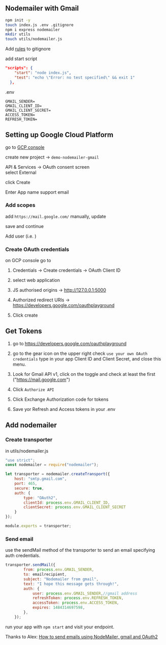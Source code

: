 ## Nodemailer with Gmail

```bash
npm init -y
touch index.js .env .gitignore
npm i express nodemailer
mkdir utils
touch utils/nodemailer.js
```
Add [rules](https://github.com/github/gitignore/blob/main/Node.gitignore) to gitignore 

add start script
```json
"scripts": {
    "start": "node index.js",
    "test": "echo \"Error: no test specified\" && exit 1"
  },

```


.env
```
GMAIL_SENDER=
GMAIL_CLIENT_ID=
GMAIL_CLIENT_SECRET=
ACCESS_TOKEN=
REFRESH_TOKEN=
```

## Setting up Google Cloud Platform 

go to [GCP console](https://console.cloud.google.com/)

create new project -> `demo-nodemailer-gmail`

API & Services -> OAuth consent screen<br>
select External

click Create

Enter App name
support email

### Add scopes 

add `https://mail.google.com/` manually, update

save and continue

Add user (i.e. )


### Create OAuth credentials
on GCP console go to
1. Credentials -> Create credentials -> OAuth Client ID

2. select web application

3. JS authorised origins -> http://127.0.0.1:5000

4. Authorized redirect URIs -> https://developers.google.com/oauthplayground

5. Click create


## Get Tokens
1. go to https://developers.google.com/oauthplayground
2. go to the gear icon on the upper right
check `use your own OAuth credentials`
type in your app Client ID and Client Secret, and close this menu. 

3. Look for Gmail API v1, click on the toggle and check at least the first ("https://mail.google.com")

4. Click `Authorize API`

5. Click Exchange Authorization code for tokens

6. Save yor Refresh and Access tokens in your .env


## Add nodemailer

### Create transporter
in utils/nodemailer.js
```js
"use strict";
const nodemailer = require("nodemailer");

let transporter = nodemailer.createTransport({
    host: "smtp.gmail.com",
    port: 465,
    secure: true,
    auth: {
        type: "OAuth2",
        clientId: process.env.GMAIL_CLIENT_ID,
        clientSecret: process.env.GMAIL_CLIENT_SECRET
    }
});

module.exports = transporter;

```

### Send email

use the sendMail method of the transporter to send an email specifying auth credentials.

```js
transporter.sendMail({
        from: process.env.GMAIL_SENDER,
        to: emailrecipient,
        subject: "Nodemailer from gmail",
        text: "I hope this message gets through!",
        auth: {
            user: process.env.GMAIL_SENDER,//gmail address
            refreshToken: process.env.REFRESH_TOKEN,
            accessToken: process.env.ACCESS_TOKEN,
            expires: 1484314697598,
        },
    });

```





run your app with `npm start` and visit your endpoint. 




Thanks to Alex: [How to send emails using NodeMailer, gmail and OAuth2](https://alexb72.medium.com/how-to-send-emails-using-a-nodemailer-gmail-and-oauth2-fe19d66451f9)